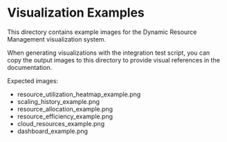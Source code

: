 # Visualization Examples

This directory contains example images for the Dynamic Resource Management visualization system.

When generating visualizations with the integration test script, you can copy the output images to this directory to provide visual references in the documentation.

Expected images:
- resource_utilization_heatmap_example.png
- scaling_history_example.png
- resource_allocation_example.png
- resource_efficiency_example.png
- cloud_resources_example.png
- dashboard_example.png